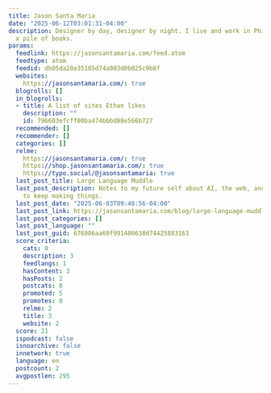 ```yaml
---
title: Jason Santa Maria
date: "2025-06-12T03:01:31-04:00"
description: Designer by day, designer by night. I live and work in Philadelphia under
  a pile of books.
params:
  feedlink: https://jasonsantamaria.com/feed.atom
  feedtype: atom
  feedid: db05da28e35105d74a003d0b025c9b8f
  websites:
    https://jasonsantamaria.com/: true
  blogrolls: []
  in_blogrolls:
  - title: A list of sites Ethan likes
    description: ""
    id: 796603efcff00ba474bbbd88e566b727
  recommended: []
  recommender: []
  categories: []
  relme:
    https://jasonsantamaria.com/: true
    https://shop.jasonsantamaria.com/: true
    https://typo.social/@jasonsantamaria: true
  last_post_title: Large Language Muddle
  last_post_description: Notes to my future self about AI, the web, and what it means
    to keep making things.
  last_post_date: "2025-06-03T09:48:56-04:00"
  last_post_link: https://jasonsantamaria.com/blog/large-language-muddle
  last_post_categories: []
  last_post_language: ""
  last_post_guid: 676986aa69f991486638d74425883163
  score_criteria:
    cats: 0
    description: 3
    feedlangs: 1
    hasContent: 3
    hasPosts: 2
    postcats: 0
    promoted: 5
    promotes: 0
    relme: 2
    title: 3
    website: 2
  score: 21
  ispodcast: false
  isnoarchive: false
  innetwork: true
  language: en
  postcount: 2
  avgpostlen: 295
---
```

